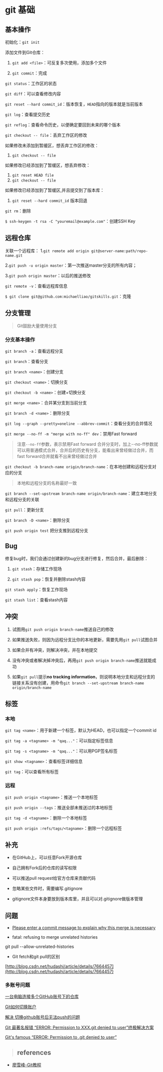# git 基础

## 基本操作

初始化：`git init`

添加文件到Git仓库：

1. `git add <file>`：可反复多次使用，添加多个文件

2. `git commit`：完成

`git status`：工作区的状态

`git diff`：可以查看修改内容

`git reset --hard commit_id`：版本恢复，`HEAD`指向的版本就是当前版本

`git log`：查看提交历史

`git reflog`：查看命令历史，以便确定要回到未来的哪个版本

`git checkout -- file`：丢弃工作区的修改

如果修改未添加到暂缓区，想丢弃工作区的修改：

1. `git checkout -- file`

如果修改已经添加到了暂缓区，想丢弃修改：

1. `git reset HEAD file`
2. `git checkout -- file`

如果修改已经添加到了暂缓区,并且提交到了版本库：

1. `git reset --hard commit_id` 版本回退

`git rm`：删除

`$ ssh-keygen -t rsa -C "youremail@example.com"`：创建SSH Key

## 远程仓库

关联一个远程库：
1.`git remote add origin git@server-name:path/repo-name.git`

2.`git push -u origin master`：第一次推送master分支的所有内容；

3.`git push origin master`：以后的推送修改

`git remote -v`：查看远程库信息

`$ git clone git@github.com:michaelliao/gitskills.git`：克隆

## 分支管理

> Git鼓励大量使用分支

### 分支基本操作

`git branch -a`：查看远程分支

`git branch`：查看分支

`git branch <name>`：创建分支

`git checkout <name>`：切换分支

`git checkout -b <name>`：创建+切换分支

`git merge <name>`：合并某分支到当前分支

`git branch -d <name>`：删除分支

`git log --graph --pretty=oneline --abbrev-commit`：查看分支的合并情况

`git merge --no-ff -m "merge with no-ff" dev`：禁用Fast forward

> 注意`--no-ff`参数，表示禁用Fast forward
> 合并分支时，加上--no-ff参数就可以用普通模式合并，合并后的历史有分支，能看出来曾经做过合并，而fast forward合并就看不出来曾经做过合并

`git checkout -b branch-name origin/branch-name`：在本地创建和远程分支对应的分支

> 本地和远程分支的名称最好一致

`git branch --set-upstream branch-name origin/branch-name`：建立本地分支和远程分支的关联

`git pull`：更新分支

`git branch -D <name>`：删除分支

`git push origin test` 把分支推到远程分支

## Bug

修复bug时，我们会通过创建新的bug分支进行修复，然后合并，最后删除：

1. `git stash`：存储工作现场

2. `git stash pop`：恢复并删除stash内容

`git stash apply`：恢复工作现场

`git stash list`：查看stash内容

## 冲突

1. 试图用`git push origin branch-name`推送自己的修改

2. 如果推送失败，则因为远程分支比你的本地更新，需要先用`git pull`试图合并

3. 如果合并有冲突，则解决冲突，并在本地提交

4. 没有冲突或者解决掉冲突后，再用`git push origin branch-name`推送就能成功

5. 如果`git pull`提示**no tracking information**，则说明本地分支和远程分支的链接关系没有创建，用命令`git branch --set-upstream branch-name origin/branch-name`

## 标签

### 本地

`git tag <name>`：用于新建一个标签，默认为HEAD，也可以指定一个commit id

`git tag -a <tagname> -m "qaq..."`：可以指定标签信息

`git tag -s <tagname> -m "qaq..."`：可以用PGP签名标签

`git show <tagname>`：查看标签详细信息

`git tag`：可以查看所有标签

### 远程

`git push origin <tagname>`：推送一个本地标签

`git push origin --tags`：推送全部未推送过的本地标签

`git tag -d <tagname>`：删除一个本地标签

`git push origin :refs/tags/<tagname>`：删除一个远程标签

## 补充

- 在GitHub上，可以任意Fork开源仓库

- 自己拥有Fork后的仓库的读写权限

- 可以推送pull request给官方仓库来贡献代码

- 忽略某些文件时，需要编写.gitignore

- gitignore文件本身要放到版本库里，并且可以对.gitignore做版本管理

## 问题

- [Please enter a commit message to explain why this merge is necessary](http://www.cnblogs.com/wei325/p/5278922.html)

- fatal: refusing to merge unrelated histories

git pull --allow-unrelated-histories

- Git fetch和git pull的区别

[http://blog.csdn.net/hudashi/article/details/7664457](http://blog.csdn.net/hudashi/article/details/7664457)

### 多账号问题

[
一台电脑连接多个GitHub账号下的仓库](https://blog.csdn.net/kingsleytong/article/details/70176518)

[Git如何切换账户](https://blog.csdn.net/junloin/article/details/75197880)

[解决 切换github账号后无法push的问题](https://www.jianshu.com/p/391a1e591eec)

[Git 最著名报错 “ERROR: Permission to XXX.git denied to user”终极解决方案](https://www.jianshu.com/p/12badb7e6c10)

[Git's famous “ERROR: Permission to .git denied to user”](https://stackoverflow.com/questions/5335197/gits-famous-error-permission-to-git-denied-to-user)

> ## references

- [廖雪峰-Git教程](http://www.liaoxuefeng.com/wiki/0013739516305929606dd18361248578c67b8067c8c017b000)
